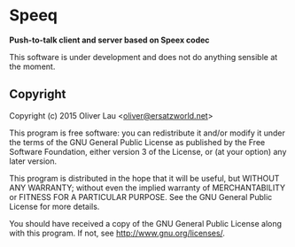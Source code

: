 # Speeq

**Push-to-talk client and server based on Speex codec**

This software is under development and does not do anything sensible at the moment.


## Copyright

Copyright (c) 2015 Oliver Lau <<oliver@ersatzworld.net>>

This program is free software: you can redistribute it and/or modify
it under the terms of the GNU General Public License as published by
the Free Software Foundation, either version 3 of the License, or
(at your option) any later version.

This program is distributed in the hope that it will be useful,
but WITHOUT ANY WARRANTY; without even the implied warranty of
MERCHANTABILITY or FITNESS FOR A PARTICULAR PURPOSE.  See the
GNU General Public License for more details.

You should have received a copy of the GNU General Public License
along with this program.  If not, see <http://www.gnu.org/licenses/>.
